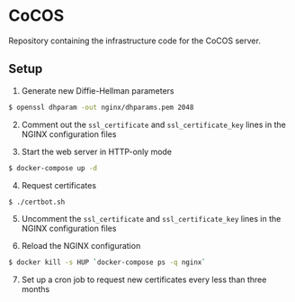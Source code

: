 # CoCOS

Repository containing the infrastructure code for the CoCOS server.

## Setup

1. Generate new Diffie-Hellman parameters

```bash
$ openssl dhparam -out nginx/dhparams.pem 2048
```

2. Comment out the `ssl_certificate` and `ssl_certificate_key` lines in the NGINX configuration files

3. Start the web server in HTTP-only mode

```bash
$ docker-compose up -d
```

4. Request certificates

```bash
$ ./certbot.sh
```

5. Uncomment the `ssl_certificate` and `ssl_certificate_key` lines in the NGINX configuration files

6. Reload the NGINX configuration

```bash
$ docker kill -s HUP `docker-compose ps -q nginx`
```

7. Set up a cron job to request new certificates every less than three months
